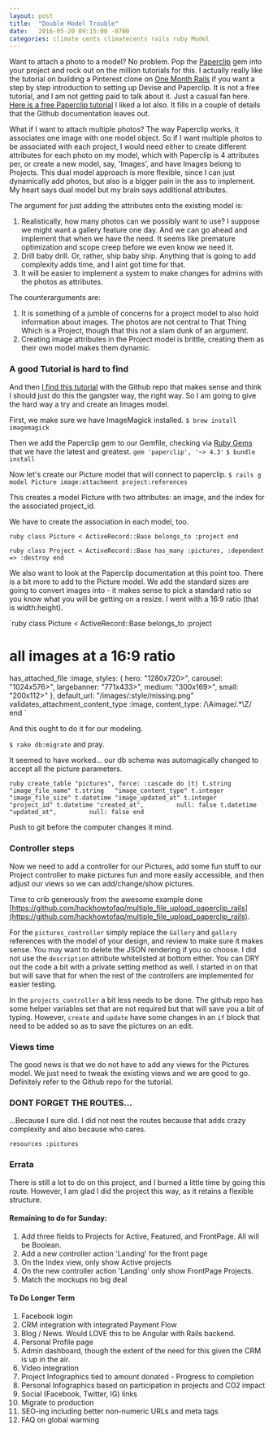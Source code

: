 ```yaml
---
layout: post
title:  "Double Model Trouble"
date:   2016-05-20 09:15:00 -0700
categories: climate cents climatecents rails ruby Model
---
```

Want to attach a photo to a model? No problem. Pop the [Paperclip](https://github.com/thoughtbot/paperclip) gem into your project and rock out on the million tutorials for this. I actually really like the tutorial on building a Pinterest clone on [One Month Rails](https://onemonth.com/courses/one-month-rails/curriculum) if you want a step by step introduction to setting up Devise and Paperclip. It is not a free tutorial, and I am not getting paid to talk about it. Just a casual fan here. [Here is a free Paperclip tutorial](https://richonrails.com/articles/getting-started-with-paperclip) I liked a lot also. It fills in a couple of details that the Github documentation leaves out.

What if I want to attach multiple photos? The way Paperclip works, it associates one image with one model object. So if I want multiple photos to be associated with each project, I would need either to create different attributes for each photo on my model, which with Paperclip is 4 attributes per, or create a new model, say, 'Images', and have Images belong to Projects. This dual model approach is more flexible, since I can just dynamically add photos, but also is a bigger pain in the ass to implement. My heart says dual model but my brain says additional attributes.

The argument for just adding the attributes onto the existing model is:

1. Realistically, how many photos can we possibly want to use? I suppose we might want a gallery feature one day. And we can go ahead and implement that when we have the need. It seems like premature optimization and scope creep before we even know we need it.
2. Drill baby drill. Or, rather, ship baby ship. Anything that is going to add complexity adds time, and I aint got time for that.
3. It will be easier to implement a system to make changes for admins with the photos as attributes.

The counterarguments are:

1. It is something of a jumble of concerns for a project model to also hold information about images. The photos are not central to That Thing Which is a Project, though that this not a slam dunk of an argument.
2. Creating image attributes in the Project model is brittle, creating them as their own model makes them dynamic.

### A good Tutorial is hard to find
And then [I find this tutorial](http://www.railscook.com/recipes/multiple-files-upload-with-nested-resource-using-paperclip-in-rails/) with the Github repo that makes sense and think I should just do this the gangster way, the right way.  So I am going to give the hard way a try and create an Images model.

First, we make sure we have ImageMagick installed.
`$ brew install imagemagick`

Then we add the Paperclip gem to our Gemfile, checking via [Ruby Gems](https://rubygems.org/) that we have the latest and greatest.
`gem 'paperclip', '~> 4.3'`
`$ bundle install`

Now let's create our Picture model that will connect to paperclip.
`$ rails g model Picture image:attachment project:references`

This creates a model Picture with two attributes: an image, and the index for the associated project_id.

We have to create the association in each model, too.

`ruby
class Picture < ActiveRecord::Base
  belongs_to :project
end
`

`ruby
class Project < ActiveRecord::Base
 has_many :pictures, :dependent => :destroy
end
`

We also want to look at the Paperclip documentation at this point too.  There is a bit more to add to the Picture model. We add the standard sizes are going to convert images into - it makes sense to pick a standard ratio so you know what you will be getting on a resize. I went with a 16:9 ratio (that is width:height).

`ruby
class Picture < ActiveRecord::Base
  belongs_to :project

  # all images at a 16:9 ratio
  has_attached_file :image, styles: { hero: "1280x720>", carousel: "1024x576>", largebanner: "771x433>", medium: "300x169>", small: "200x112>" }, default_url: "/images/:style/missing.png"
  validates_attachment_content_type :image, content_type: /\Aimage\/.*\Z/
end
`

And this ought to do it for our modeling.

`$ rake db:migrate` and pray.

It seemed to have worked... our db schema was automagically changed to accept all the picture parameters.

`ruby
create_table "pictures", force: :cascade do |t|
  t.string   "image_file_name"
  t.string   "image_content_type"
  t.integer  "image_file_size"
  t.datetime "image_updated_at"
  t.integer  "project_id"
  t.datetime "created_at",         null: false
  t.datetime "updated_at",         null: false
end
`

Push to git before the computer changes it mind.

### Controller steps
Now we need to add a controller for our Pictures, add some fun stuff to our Project controller to make pictures fun and more easily accessible, and then adjust our views so we can add/change/show pictures.

Time to crib generously from the awesome example done [https://github.com/hackhowtofaq/multiple_file_upload_paperclip_rails](https://github.com/hackhowtofaq/multiple_file_upload_paperclip_rails).

For the `pictures_controller` simply replace the `Gallery` and `gallery` references with the model of your design, and review to make sure it makes sense. You may want to delete the JSON rendering if you so choose. I did not use the `description` attribute whitelisted at bottom either. You can DRY out the code a bit with a private setting method as well. I started in on that but will save that for when the rest of the controllers are implemented for easier testing.

In the `projects_controller` a bit less needs to be done. The github repo has some helper variables set that are not required but that will save you a bit of typing. However, `create` and `update` have some  changes in an `if` block that need to be added so as to save the pictures on an edit.

### Views time
The good news is that we do not have to add any views for the Pictures model. We just need to tweak the existing views and we are good to go. Definitely refer to the Github repo for the tutorial.

### DONT FORGET THE ROUTES...
...Because I sure did. I did not nest the routes because that adds crazy complexity and also because who cares.

`resources :pictures`

### Errata
There is still a lot to do on this project, and I burned a little time by going this route. However, I am glad I did the project this way, as it retains a flexible structure.

#### Remaining to do for Sunday:

1. Add three fields to Projects for Active, Featured, and FrontPage. All will be Boolean.
2. Add a new controller action 'Landing' for the front page
3. On the Index view, only show Active projects
4. On the new controller action 'Landing' only show FrontPage Projects.
5. Match the mockups no big deal

#### To Do Longer Term

1. Facebook login
2. CRM integration with integrated Payment Flow
3. Blog / News. Would LOVE this to be Angular with Rails backend.
4. Personal Profile page
5. Admin dashboard, though the extent of the need for this given the CRM is up in the air.
6. Video integration
7. Project Infographics tied to amount donated - Progress to completion
8. Personal Infographics based on participation in projects and CO2 impact
9. Social (Facebook, Twitter, IG) links
10. Migrate to production
11. SEO-ing including better non-numeric URLs and meta tags
12. FAQ on global warming
